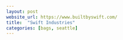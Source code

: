 ```yaml
---
layout: post
website_url: https://www.builtbyswift.com/
title:  "Swift Industries"
categories: [bags, seattle]
---
```

